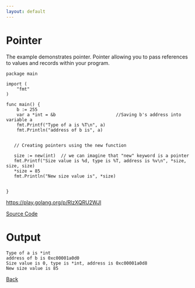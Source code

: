 ```yaml
---
layout: default
---
```


# Pointer

The example demonstrates pointer. Pointer allowing you to pass references to values and records within your program.

```
package main

import (  
    "fmt"
)

func main() {  
    b := 255
    var a *int = &b                       //Saving b's address into variable a
    fmt.Printf("Type of a is %T\n", a)
	fmt.Println("address of b is", a)
	

   // Creating pointers using the new function

   size := new(int)  // we can imagine that "new" keyword is a pointer
   fmt.Printf("Size value is %d, type is %T, address is %v\n", *size, size, size)
   *size = 85 
   fmt.Println("New size value is", *size)


}
```
https://play.golang.org/p/RlzXQRU2WJl

[Source Code](https://github.com/sagar-jadhav/go-examples/blob/master/src/pointer.go)

# Output

```
Type of a is *int
address of b is 0xc00001a0d0
Size value is 0, type is *int, address is 0xc00001a0d8
New size value is 85
```

[Back](./)
